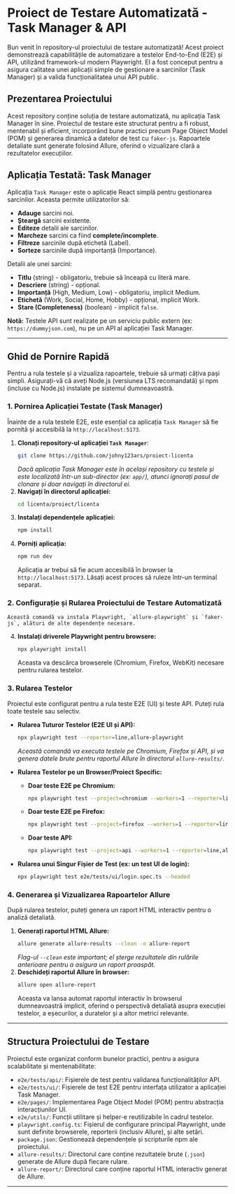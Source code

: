 # Proiect de Testare Automatizată - Task Manager & API

Bun venit în repository-ul proiectului de testare automatizată! Acest proiect demonstrează capabilitățile de automatizare a testelor End-to-End (E2E) și API, utilizând framework-ul modern Playwright. El a fost conceput pentru a asigura calitatea unei aplicații simple de gestionare a sarcinilor (Task Manager) și a valida funcționalitatea unui API public.

## Prezentarea Proiectului

Acest repository conține soluția de testare automatizată, nu aplicația Task Manager în sine. Proiectul de testare este structurat pentru a fi robust, mentenabil și eficient, incorporând bune practici precum Page Object Model (POM) și generarea dinamică a datelor de test cu `faker-js`. Rapoartele detaliate sunt generate folosind Allure, oferind o vizualizare clară a rezultatelor execuțiilor.

## Aplicația Testată: Task Manager

Aplicația `Task Manager` este o aplicație React simplă pentru gestionarea sarcinilor. Aceasta permite utilizatorilor să:
* **Adauge** sarcini noi.
* **Șteargă** sarcini existente.
* **Editeze** detalii ale sarcinilor.
* **Marcheze** sarcini ca fiind **complete/incomplete**.
* **Filtreze** sarcinile după etichetă (Label).
* **Sorteze** sarcinile după importanță (Importance).

Detalii ale unei sarcini:
* **Titlu** (string) - obligatoriu, trebuie să înceapă cu literă mare.
* **Descriere** (string) - opțional.
* **Importanță** (High, Medium, Low) - obligatoriu, implicit Medium.
* **Etichetă** (Work, Social, Home, Hobby) - opțional, implicit Work.
* **Stare (Completeness)** (boolean) - implicit `false`.

**Notă:** Testele API sunt realizate pe un serviciu public extern (ex: `https://dummyjson.com`), nu pe un API al aplicației Task Manager.

---

## Ghid de Pornire Rapidă

Pentru a rula testele și a vizualiza rapoartele, trebuie să urmați câțiva pași simpli. Asigurați-vă că aveți Node.js (versiunea LTS recomandată) și npm (incluse cu Node.js) instalate pe sistemul dumneavoastră.

### 1. Pornirea Aplicației Testate (Task Manager)

Înainte de a rula testele E2E, este esențial ca aplicația `Task Manager` să fie pornită și accesibilă la `http://localhost:5173`.

1.  **Clonați repository-ul aplicației `Task Manager`**:
    ```bash
    git clone https://github.com/johny123ars/proiect-licenta
    ```
    *Dacă aplicația Task Manager este în același repository cu testele și este localizată într-un sub-director (ex: `app/`), atunci ignorați pasul de clonare și doar navigați în directorul ei.*
2.  **Navigați în directorul aplicației:**
    ```bash
    cd licenta/proiect/licenta
    ```
3.  **Instalați dependențele aplicației:**
    ```bash
    npm install
    ```
4.  **Porniți aplicația:**
    ```bash
    npm run dev
    ```
    Aplicația ar trebui să fie acum accesibilă în browser la `http://localhost:5173`. Lăsați acest proces să ruleze într-un terminal separat.

### 2. Configurație și Rularea Proiectului de Testare Automatizată
    Această comandă va instala Playwright, `allure-playwright` și `faker-js`, alături de alte dependențe necesare.
4.  **Instalați driverele Playwright pentru browsere:**
    ```bash
    npx playwright install
    ```
    Aceasta va descărca browserele (Chromium, Firefox, WebKit) necesare pentru rularea testelor.

### 3. Rularea Testelor

Proiectul este configurat pentru a rula teste E2E (UI) și teste API. Puteți rula toate testele sau selectiv.

* **Rularea Tuturor Testelor (E2E UI și API):**
    ```bash
    npx playwright test --reporter=line,allure-playwright
    ```
    *Această comandă va executa testele pe Chromium, Firefox și API, și va genera datele brute pentru raportul Allure în directorul `allure-results/`.*

* **Rularea Testelor pe un Browser/Proiect Specific:**
    * **Doar teste E2E pe Chromium:**
        ```bash
        npx playwright test --project=chromium --workers=1 --reporter=line,allure-playwright
        ```
    * **Doar teste E2E pe Firefox:**
        ```bash
        npx playwright test --project=firefox --workers=1 --reporter=line,allure-playwright
        ```
    * **Doar teste API:**
        ```bash
        npx playwright test --project=api --workers=1 --reporter=line,allure-playwright
        ```

* **Rularea unui Singur Fișier de Test (ex: un test UI de login):**
    ```bash
    npx playwright test e2e/tests/ui/login.spec.ts --headed
    ```

### 4. Generarea și Vizualizarea Rapoartelor Allure

După rularea testelor, puteți genera un raport HTML interactiv pentru o analiză detaliată.

1.  **Generați raportul HTML Allure:**
    ```bash
    allure generate allure-results --clean -o allure-report
    ```
    *Flag-ul `--clean` este important; el șterge rezultatele din rulările anterioare pentru a asigura un raport proaspăt.*
2.  **Deschideți raportul Allure în browser:**
    ```bash
    allure open allure-report
    ```
    Aceasta va lansa automat raportul interactiv în browserul dumneavoastră implicit, oferind o perspectivă detaliată asupra execuției testelor, a eșecurilor, a duratelor și a altor metrici relevante.

---

## Structura Proiectului de Testare

Proiectul este organizat conform bunelor practici, pentru a asigura scalabilitate și mentenabilitate:

* `e2e/tests/api/`: Fișierele de test pentru validarea funcționalităților API.
* `e2e/tests/ui/`: Fișierele de test E2E pentru interfața utilizator a aplicației Task Manager.
* `e2e/pages/`: Implementarea Page Object Model (POM) pentru abstracția interacțiunilor UI.
* `e2e/utils/`: Funcții utilitare și helper-e reutilizabile în cadrul testelor.
* `playwright.config.ts`: Fișierul de configurare principal Playwright, unde sunt definite browserele, reporterii (inclusiv Allure), și alte setări.
* `package.json`: Gestionează dependențele și scripturile npm ale proiectului.
* `allure-results/`: Directorul care conține rezultatele brute (`.json`) generate de Allure după fiecare rulare.
* `allure-report/`: Directorul care conține raportul HTML interactiv generat de Allure.

---
